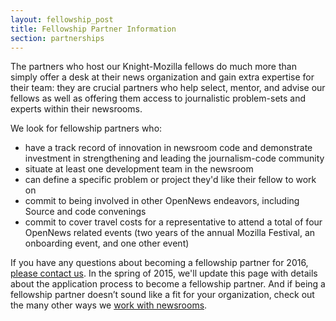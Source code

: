 ```yaml
---
layout: fellowship_post
title: Fellowship Partner Information
section: partnerships
---
```


<p class="bodybig">The partners who host our Knight-Mozilla fellows do much more than simply offer a desk at their news organization and gain extra expertise for their team: they are crucial partners who help select, mentor, and advise our fellows as well as offering them access to journalistic problem-sets and experts within their newsrooms.</p>

We look for fellowship partners who:

* have a track record of innovation in newsroom code and demonstrate investment in strengthening and leading the journalism-code community
* situate at least one development team in the newsroom
* can define a specific problem or project they'd like their fellow to work on
* commit to being involved in other OpenNews endeavors, including Source and code convenings
* commit to cover travel costs for a representative to attend a total of four OpenNews related events (two years of the annual Mozilla Festival, an onboarding event, and one other event)

If you have any questions about becoming a fellowship partner for 2016, [please contact us](mailto:info@opennews.org). In the spring of 2015, we'll update this page with details about the application process to become a fellowship partner. And if being a fellowship partner doesn’t sound like a fit for your organization, check out the many other ways we [work with newsrooms](/getinvolved/newspartners).
